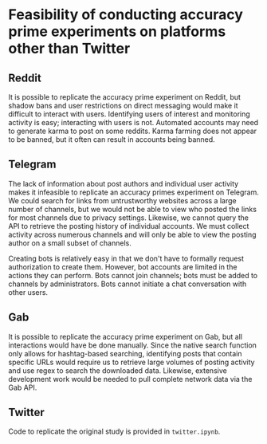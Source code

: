 # Feasibility of conducting accuracy prime experiments on platforms other than Twitter

## Reddit

It is possible to replicate the accuracy prime experiment on Reddit, but shadow bans and user restrictions on direct messaging would make it difficult to interact with users.  Identifying users of interest and monitoring activity is easy; interacting with users is not. Automated accounts may need to generate karma to post on some reddits. Karma farming does not appear to be banned, but it often can result in accounts being banned.

## Telegram

The lack of information about post authors and individual user activity makes it infeasible to replicate an accuracy primes experiment on Telegram. We could search for links from untrustworthy websites across a large number of channels, but we would not be able to view who posted the links for most channels due to privacy settings. Likewise, we cannot query the API to retrieve the posting history of individual accounts. We must collect activity across numerous channels and will only be able to view the posting author on a small subset of channels.

Creating bots is relatively easy in that we don't have to formally request authorization to create them. However, bot accounts are limited in the actions they can perform. Bots cannot join channels; bots must be added to channels by administrators. Bots cannot initiate a chat conversation with other users.

## Gab

It is possible to replicate the accuracy prime experiment on Gab, but all interactions would have be done manually. Since the native search function only allows for hashtag-based searching, identifying posts that contain specific URLs would require us to retrieve large volumes of posting activity and use regex to search the downloaded data. Likewise, extensive development work would be needed to pull complete network data via the Gab API.

## Twitter

Code to replicate the original study is provided in `twitter.ipynb`.